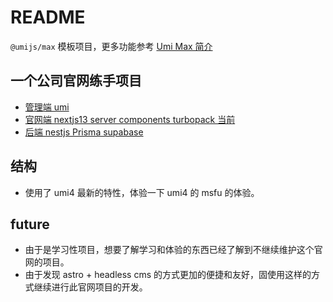 # README

`@umijs/max` 模板项目，更多功能参考 [Umi Max 简介](https://umijs.org/docs/max/introduce)

## 一个公司官网练手项目

- [管理端 umi](https://github.com/congwa/biomed-umi)
- [官网端 nextjs13 server components turbopack 当前](https://github.com/congwa/biomed-nextjs)
- [后端 nestjs Prisma supabase](https://github.com/congwa/biomed-nestjs)

## 结构

- 使用了 umi4 最新的特性，体验一下 umi4 的 msfu 的体验。

## future

- 由于是学习性项目，想要了解学习和体验的东西已经了解到不继续维护这个官网的项目。
- 由于发现 astro + headless cms 的方式更加的便捷和友好，固使用这样的方式继续进行此官网项目的开发。
